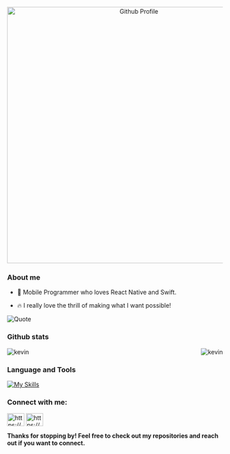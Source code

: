 <p align="center">
  <img alt="Github Profile" src="https://github.com/user-attachments/assets/4ef0ec01-311f-4e7e-9c04-a46efe066f37" width=600 style="display: block; margin: 0 auto" />
</p>

<h3 align="left">About me</h3>

* 🎨 Mobile Programmer who loves React Native and Swift.

* 🔥 I really love the thrill of making what I want possible!

![Quote](https://github-readme-quotes-bay.vercel.app/quote?theme=dracula&?borderColor=green&animation=grow_out_in)

<h3 align="left">Github stats</h3>

<div style="display: flex; justify-content: space-between; flex-wrap: wrap;">
  <img src="https://github-readme-stats.vercel.app/api?username=itzKv&theme=omni&show_icons=true&hide_border=true&count_private=true" alt="kevin" />
  <img src="https://github-readme-streak-stats.herokuapp.com/?user=itzKv&theme=omni&hide_border=true" alt="kevin" />
</div>

<h3 align="left">Language and Tools</h3>

[![My Skills](https://skillicons.dev/icons?i=js,ts,swift,react,postgres,tailwind,vscode)](https://skillicons.dev)


<h3 align="left">Connect with me:</h3>
<a href="https://www.linkedin.com/in/muhammedhshadir/" target="blank"><img align="center" src="https://raw.githubusercontent.com/rahuldkjain/github-profile-readme-generator/master/src/images/icons/Social/linked-in-alt.svg" alt="https://www.linkedin.com/in/kevin-brivio/" height="30" width="40" /></a>
<a href="https://www.instagram.com/muhammedhshadir/" target="blank"><img align="center" src="https://raw.githubusercontent.com/rahuldkjain/github-profile-readme-generator/master/src/images/icons/Social/instagram.svg" alt="https://www.instagram.com/itskevinbrivio/" height="30" width="40" /></a>
</p>

<p><strong>Thanks for stopping by! Feel free to check out my repositories and reach out if you want to connect.</strong></p>
